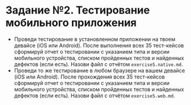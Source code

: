 # Задание №2. Тестирование мобильного приложения</h3>

- Проведи тестирование в установленном приложении на твоем девайсе (iOS или Android). После выполнения всех 35 тест-кейсов сформируй отчет о тестировании с указанием типа и версии мобильного устройства, списком пройденных тестов и найденных дефектов (если есть). Назови файл с отчётом `exercise5.native.md`.
- Проведи то же тестирование в любом браузере на вашем девайсе (iOS или Android). После прохождения всех 35 тест-кейсов сформируй отчет о тестировании с указанием типа и версии мобильного устройства, списком пройденных тестов и найденных дефектов (если есть). Назови файл с отчётом `exercise5.web.md`.
